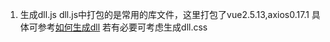 1. 生成dll.js
dll.js中打包的是常用的库文件，这里打包了vue2.5.13,axios0.17.1
具体可参考[如何生成dll](https://segmentfault.com/a/1190000005969643)
若有必要可考虑生成dll.css
